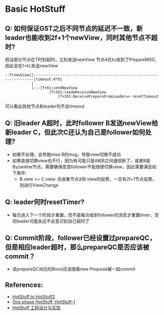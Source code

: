 # Basic HotStuff
## Q: 如何保证GST之后不同节点的延迟不一致，新leader也能收到2f+1个newView，同时其他节点不超时?
假设部分节点在T时刻超时，立刻发送newView
节点A在`δ1`收到了PrepareMSG,因此会在`T+δ1`发送newView
```
--T(newView)|----------------------------------------------------------------------|timeout:4*δ1
            |
            |---|T+δ1:sendNewView
                    |T+2δ1:leadeReceiveNewView
                        |T+3δ1:ReceivePrepareFromLeader=> resetTimeout
```
可以看出其他节点和leader均不会timeout

## Q: 旧leader A超时，此时follower B发送newView给新leader C，但此次C还认为自己是follower如何处理?
- 如果不处理，会导致miss B的msg，导致view切换不成功
- 如果直接切换view也不行，因为有可能只是A和B之间通信断了，或者B是Byzantine节点。需要确保恶意follower不能随便切换view，因此需要满足如下条件:
    - B.view >= C.view: 先收集节点对B.view的投票，一旦有2f+1节点投票，则进行ViewChange

## Q: leader何时resetTimer?
- 每次进入下一个阶段才重置，而不是每次收到follower的消息才重置timer，否则leader可能永远不会意识到自己超时了

## Q: Commit阶段，follower已经设置过prepareQC，但是相应leader超时，那么prepareQC是否应该被commit？
- 该prepareQC对应的Block应该随着new Proposal被一起commit


## References:
- [HotStuff to HotStuff2](https://www.youtube.com/watch?v=CeNqZdiEI5Q)
- [One phase HotStuff: HotStuff-1](https://www.youtube.com/watch?v=7KINgvBNk1U)
- [HotStuff 工程设计与实现](https://mp.weixin.qq.com/s/Vs6P8bjr-vKjpq9gaQJV2w)